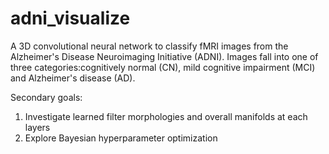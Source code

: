 # adni_visualize

A 3D convolutional neural network to classify fMRI images from the Alzheimer's Disease Neuroimaging Initiative (ADNI). Images fall into one of three categories:cognitively normal (CN), mild cognitive impairment (MCI) and Alzheimer's disease (AD).

Secondary goals: 
1. Investigate learned filter morphologies and overall manifolds at each layers
2. Explore Bayesian hyperparameter optimization